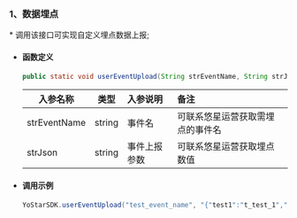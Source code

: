 
### 1、数据埋点
\* 调用该接口可实现自定义埋点数据上报;

- #### 函数定义
    ``` java
    public static void userEventUpload(String strEventName, String strJson)
    ```
    入参名称|类型|入参说明|备注
    ---|:--:|:--|:--|
    strEventName| string|事件名|可联系悠星运营获取需埋点的事件名 |
    strJson|string|事件上报参数|可联系悠星运营获取埋点数值 |

- #### 调用示例

    ``` java
    YoStarSDK.userEventUpload("test_event_name", "{"test1":"t_test_1","test2":"t_test_2","test3":"t_test_3"}");
    ```
